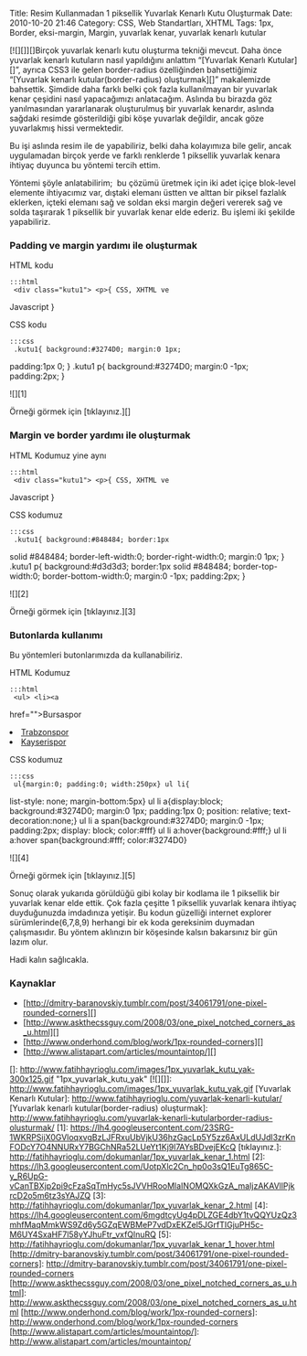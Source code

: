 Title: Resim Kullanmadan 1 piksellik Yuvarlak Kenarlı Kutu Oluşturmak
Date: 2010-10-20 21:46
Category: CSS, Web Standartları, XHTML
Tags: 1px, Border, eksi-margin, Margin, yuvarlak kenar, yuvarlak kenarlı kutular

[![][]][]Birçok yuvarlak kenarlı kutu oluşturma tekniği mevcut. Daha
önce yuvarlak kenarlı kutuların nasıl yapıldığını anlattım “[Yuvarlak Kenarlı Kutular][]”, ayrıca CSS3 ile gelen border-radius özelliğinden
bahsettiğimiz “[Yuvarlak kenarlı kutular(border-radius) oluşturmak][]”
makalemizde bahsettik. Şimdide daha farklı belki çok fazla kullanılmayan
bir yuvarlak kenar çeşidini nasıl yapacağımızı anlatacağım. Aslında bu
birazda göz yanılmasından yararlanarak oluşturulmuş bir yuvarlak
kenardır, aslında sağdaki resimde gösterildiği gibi köşe yuvarlak
değildir, ancak göze yuvarlakmış hissi vermektedir.

Bu işi aslında resim ile de yapabiliriz, belki daha kolayımıza bile
gelir, ancak uygulamadan birçok yerde ve farklı renklerde 1 piksellik
yuvarlak kenara ihtiyaç duyunca bu yöntemi tercih ettim.

Yöntemi şöyle anlatabilirim;  bu çözümü üretmek için iki adet içiçe
blok-level elemente ihtiyacımız var, dıştaki elemanı üstten ve alttan
bir piksel fazlalık eklerken, içteki elemanı sağ ve soldan eksi margin
değeri vererek sağ ve solda taşırarak 1 piksellik bir yuvarlak kenar
elde ederiz. Bu işlemi iki şekilde yapabiliriz.

### Padding ve margin yardımı ile oluşturmak

HTML kodu

	:::html
	 <div class="kutu1"> <p>{ CSS, XHTML ve
Javascript }</p> </div> 

CSS kodu

	:::css
	 .kutu1{ background:#3274D0; margin:0 1px;
padding:1px 0; } .kutu1 p{ background:#3274D0; margin:0 -1px;
padding:2px; } 

![][1]

Örneği görmek için [tıklayınız.][]

### Margin ve border yardımı ile oluşturmak

HTML Kodumuz yine aynı

	:::html
	 <div class="kutu1"> <p>{ CSS, XHTML ve
Javascript }</p> </div> 

CSS kodumuz

	:::css
	 .kutu1{ background:#848484; border:1px
solid #848484; border-left-width:0; border-right-width:0; margin:0 1px;
} .kutu1 p{ background:#d3d3d3; border:1px solid #848484;
border-top-width:0; border-bottom-width:0; margin:0 -1px; padding:2px; }


![][2]

Örneği görmek için [tıklayınız.][3]

### Butonlarda kullanımı

Bu yöntemleri butonlarımızda da kullanabiliriz.

HTML Kodumuz

	:::html
	 <ul> <li><a
href=""><span>Bursaspor</span></a></li> <li><a
href=""><span>Trabzonspor</span></a></li> <li><a
href=""><span>Kayserispor</span></a></li> </ul> 

CSS kodumuz

	:::css
	 ul{margin:0; padding:0; width:250px} ul li{
list-style: none; margin-bottom:5px} ul li a{display:block;
background:#3274D0; margin:0 1px; padding:1px 0; position: relative;
text-decoration:none;} ul li a span{background:#3274D0; margin:0 -1px;
padding:2px; display: block; color:#fff} ul li
a:hover{background:#fff;} ul li a:hover span{background:#fff;
color:#3274D0} 

![][4]

Örneği görmek için [tıklayınız.][5]

Sonuç olarak yukarıda görüldüğü gibi kolay bir kodlama ile 1 piksellik
bir yuvarlak kenar elde ettik. Çok fazla çeşitte 1 piksellik yuvarlak
kenara ihtiyaç duyduğunuzda imdadınıza yetişir. Bu kodun güzelliği
internet explorer sürümlerinde(6,7,8,9) herhangi bir ek koda gereksinim
duymadan çalışmasıdır. Bu yöntem aklınızın bir köşesinde kalsın
bakarsınız bir gün lazım olur.

Hadi kalın sağlıcakla.

### Kaynaklar

-   [http://dmitry-baranovskiy.tumblr.com/post/34061791/one-pixel-rounded-corners][]
-   [http://www.askthecssguy.com/2008/03/one_pixel_notched_corners_as_u.html][]
-   [http://www.onderhond.com/blog/work/1px-rounded-corners][]
-   [http://www.alistapart.com/articles/mountaintop/][]

</p>

  []: http://www.fatihhayrioglu.com/images/1px_yuvarlak_kutu_yak-300x125.gif
    "1px_yuvarlak_kutu_yak"
  [![][]]: http://www.fatihhayrioglu.com/images/1px_yuvarlak_kutu_yak.gif
  [Yuvarlak Kenarlı Kutular]: http://www.fatihhayrioglu.com/yuvarlak-kenarli-kutular/
  [Yuvarlak kenarlı kutular(border-radius) oluşturmak]: http://www.fatihhayrioglu.com/yuvarlak-kenarli-kutularborder-radius-olusturmak/
  [1]: https://lh4.googleusercontent.com/23SRG-1WKRPSijX0GVloqxvgBzLJFRxuUbVjkU36hzGacLp5Y5zz6AxULdUJdl3zrKnFODcY7O4NNURxY7BGChNRa52LUeYt1Kj9l7AYsBDvejEKcQ
  [tıklayınız.]: http://fatihhayrioglu.com/dokumanlar/1px_yuvarlak_kenar_1.html
  [2]: https://lh3.googleusercontent.com/UotpXlc2Cn_hp0o3sQ1EuTg865C-y_R6UpG-vCanTBXjp2pi9cFzaSqTmHyc5sJVVHRooMlaINOMQXkGzA_maIjzAKAVllPjkrcD2o5m6tz3sYAJZQ
  [3]: http://fatihhayrioglu.com/dokumanlar/1px_yuvarlak_kenar_2.html
  [4]: https://lh4.googleusercontent.com/6mgdtcyUg4pDLZGE4dbY1tvQQYUzQz3mhfMaqMmkWS9Zd6y5GZqEWBMeP7vdDxEKZel5JGrfTIGjuPH5c-M6UY4SxaHF7l58yYJhuFtr_vxfQlnuRQ
  [5]: http://fatihhayrioglu.com/dokumanlar/1px_yuvarlak_kenar_1_hover.html
  [http://dmitry-baranovskiy.tumblr.com/post/34061791/one-pixel-rounded-corners]: http://dmitry-baranovskiy.tumblr.com/post/34061791/one-pixel-rounded-corners
  [http://www.askthecssguy.com/2008/03/one_pixel_notched_corners_as_u.html]: http://www.askthecssguy.com/2008/03/one_pixel_notched_corners_as_u.html
  [http://www.onderhond.com/blog/work/1px-rounded-corners]: http://www.onderhond.com/blog/work/1px-rounded-corners
  [http://www.alistapart.com/articles/mountaintop/]: http://www.alistapart.com/articles/mountaintop/
